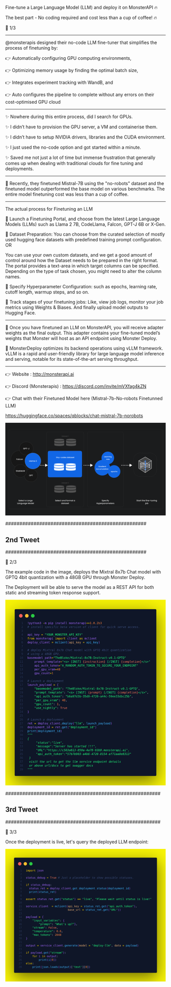 Fine-tune a Large Language Model (LLM) and deploy it on MonsterAPI 🔥

The best part - No coding required and cost less than a cup of coffee! 🔥


🧵 1/3

-----

@monsterapis designed their no-code LLM fine-tuner that simplifies the process of finetuning by:

👉 Automatically configuring GPU computing environments,

👉 Optimizing memory usage by finding the optimal batch size,

👉 Integrates experiment tracking with WandB, and

👉 Auto configures the pipeline to complete without any errors on their cost-optimised GPU cloud

----

✨ Nowhere during this entire process, did I search for GPUs.

✨ I didn’t have to provision the GPU server, a VM and containerise them.

✨ I didn’t have to setup NVIDIA drivers, libraries and the CUDA environment.

✨ I just used the no-code option and got started within a minute.

✨ Saved me not just a lot of time but immense frustration that generally comes up when dealing with traditional clouds for fine tuning and deployments.

----

📌 Recently, they finetuned Mistral-7B using the "no-robots" dataset and the finetuned model outperformed the base model on various benchmarks. The entire model finetuning cost was less than a cup of coffee.

-----

The actual process for Finetuning an LLM

📌 Launch a Finetuning Portal, and choose from the latest Large Language Models (LLMs) such as Llama 2 7B, CodeLlama, Falcon, GPT-J 6B or X-Gen.

📌 Dataset Preparation: You can choose from the curated selection of mostly used hugging face datasets with predefined training prompt configuration. OR

You can use your own custom datasets, and we get a good amount of control around how the Dataset needs to be prepared in the right format. The portal provides a text-area in which target columns can be specified. Depending on the type of task chosen, you might need to alter the column names.

📌 Specify Hyperparameter Configuration: such as epochs, learning rate, cutoff length, warmup steps, and so on.

📌 Track stages of your finetuning jobs: Like, view job logs, monitor your job metrics using Weights & Biases. And finally upload model outputs to Hugging Face.

------

📌 Once you have finetuned an LLM on MonsterAPI, you will receive adapter weights as the final output. This adapter contains your fine-tuned model’s weights that Monster will host as an API endpoint using Monster Deploy.

📌 MonsterDeploy optimizes its backend operations using vLLM framework. vLLM is a rapid and user-friendly library for large language model inference and serving, notable for its state-of-the-art serving throughput.

------

👉 Website : http://monsterapi.ai

👉 Discord (Monsterapis) : https://discord.com/invite/mVXfag4kZN

👉 Chat with their Finetuned Model here (Mistral-7b-No-robots Finetunned LLM)

https://huggingface.co/spaces/qblocks/chat-mistral-7b-norobots


![](assets/2024-01-18-22-27-14.png)


##################################################

## 2nd Tweet

##################################################

🧵 2/3

The example code in the image, deploys the Mixtral 8x7b Chat model with GPTQ 4bit quantization with a 48GB GPU through Monster Deploy.

The Deployment will be able to serve the model as a REST API for both static and streaming token response support.


![](assets/2nd-Tweet.png)


#######################################################

## 3rd Tweet

#######################################################

🧵 3/3

Once the deployment is live, let's query the deployed LLM endpoint:

![](assets/3rd-Tweet.png)
